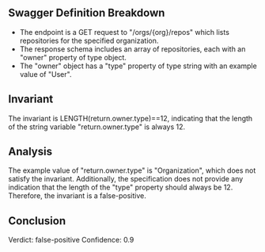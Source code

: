 ## Swagger Definition Breakdown
- The endpoint is a GET request to "/orgs/{org}/repos" which lists repositories for the specified organization.
- The response schema includes an array of repositories, each with an "owner" property of type object.
- The "owner" object has a "type" property of type string with an example value of "User".

## Invariant
The invariant is LENGTH(return.owner.type)==12, indicating that the length of the string variable "return.owner.type" is always 12.

## Analysis
The example value of "return.owner.type" is "Organization", which does not satisfy the invariant. Additionally, the specification does not provide any indication that the length of the "type" property should always be 12. Therefore, the invariant is a false-positive.

## Conclusion
Verdict: false-positive
Confidence: 0.9

